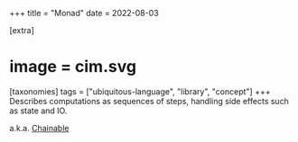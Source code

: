 +++
title = "Monad"
date = 2022-08-03

[extra]
#  image = cim.svg
[taxonomies]
   tags = ["ubiquitous-language", "library", "concept"]
+++
Describes computations as sequences of steps, handling side effects such as state and IO.

a.k.a. [Chainable](/library/chainable)